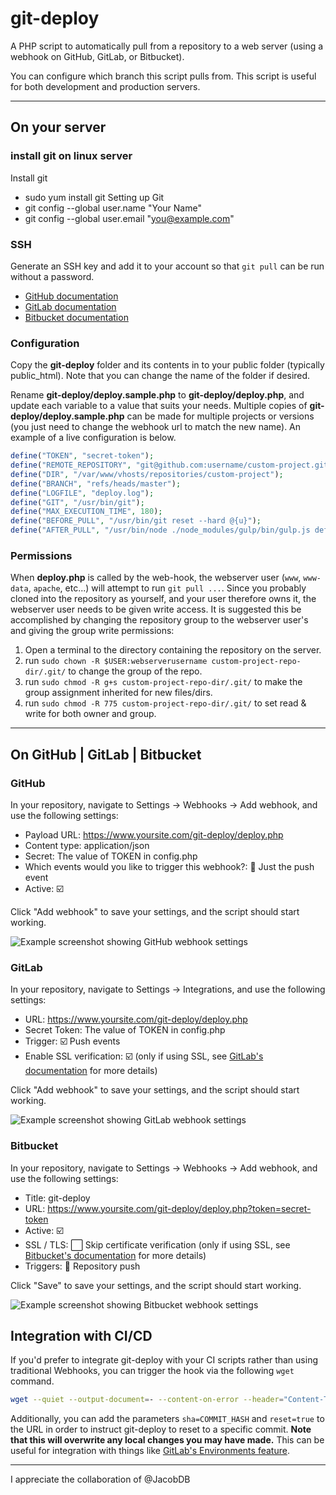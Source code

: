 # git-deploy

A PHP script to automatically pull from a repository to a web server (using a webhook on GitHub, GitLab, or Bitbucket).

You can configure which branch this script pulls from. This script is useful for both development and production servers.

---

## On your server

### install git on linux server
Install git
- sudo yum install git
Setting up Git
- git config --global user.name "Your Name"
- git config --global user.email "you@example.com"

### SSH

Generate an SSH key and add it to your account so that `git pull` can be run without a password.

- [GitHub documentation](https://help.github.com/articles/generating-ssh-keys/)
- [GitLab documentation](http://doc.gitlab.com/ce/ssh/README.html)
- [Bitbucket documentation](https://confluence.atlassian.com/bitbucket/add-an-ssh-key-to-an-account-302811853.html)

### Configuration

Copy the __git-deploy__ folder and its contents in to your public folder (typically public_html). Note that you can change the name of the folder if desired.

Rename __git-deploy/deploy.sample.php__ to __git-deploy/deploy.php__, and update each variable to a value that suits your needs. Multiple copies of __git-deploy/deploy.sample.php__ can be made for multiple projects or versions (you just need to change the webhook url to match the new name). An example of a live configuration is below.

```PHP
define("TOKEN", "secret-token");
define("REMOTE_REPOSITORY", "git@github.com:username/custom-project.git");
define("DIR", "/var/www/vhosts/repositories/custom-project");
define("BRANCH", "refs/heads/master");
define("LOGFILE", "deploy.log");
define("GIT", "/usr/bin/git");
define("MAX_EXECUTION_TIME", 180);
define("BEFORE_PULL", "/usr/bin/git reset --hard @{u}");
define("AFTER_PULL", "/usr/bin/node ./node_modules/gulp/bin/gulp.js default");
```
### Permissions

When __deploy.php__ is called by the web-hook, the webserver user (`www`, `www-data`, `apache`, etc...) will attempt to run `git pull ...`. Since you probably cloned into the repository as yourself, and your user therefore owns it, the webserver user needs to be given write access. It is suggested this be accomplished by changing the repository group to the webserver user's and giving the group write permissions:

1. Open a terminal to the directory containing the repository on the server.
2. run `sudo chown -R $USER:webserverusername custom-project-repo-dir/.git/` to change the group of the repo.
3. run `sudo chmod -R g+s custom-project-repo-dir/.git/` to make the group assignment inherited for new files/dirs.
4. run `sudo chmod -R 775 custom-project-repo-dir/.git/` to set read & write for both owner and group.

---

## On GitHub | GitLab | Bitbucket

### GitHub

In your repository, navigate to Settings &rarr; Webhooks &rarr; Add webhook, and use the following settings:

- Payload URL: https://www.yoursite.com/git-deploy/deploy.php
- Content type: application/json
- Secret: The value of TOKEN in config.php
- Which events would you like to trigger this webhook?: :radio_button: Just the push event
- Active: :ballot_box_with_check:

Click "Add webhook" to save your settings, and the script should start working.

![Example screenshot showing GitHub webhook settings](https://cloud.githubusercontent.com/assets/1123997/25409764/f05526d0-29d8-11e7-858d-f28de59bd300.png)

### GitLab

In your repository, navigate to Settings &rarr; Integrations, and use the following settings:

- URL: https://www.yoursite.com/git-deploy/deploy.php
- Secret Token: The value of TOKEN in config.php
- Trigger: :ballot_box_with_check: Push events
- Enable SSL verification: :ballot_box_with_check: (only if using SSL, see [GitLab's documentation](https://gitlab.com/help/user/project/integrations/webhooks#ssl-verification) for more details)

Click "Add webhook" to save your settings, and the script should start working.

![Example screenshot showing GitLab webhook settings](https://cloud.githubusercontent.com/assets/1123997/25409763/f0540a16-29d8-11e7-95d1-5570c574fde0.png)

### Bitbucket

In your repository, navigate to Settings &rarr; Webhooks &rarr; Add webhook, and use the following settings:

- Title: git-deploy
- URL: https://www.yoursite.com/git-deploy/deploy.php?token=secret-token
- Active: :ballot_box_with_check:
- SSL / TLS: :white_large_square: Skip certificate verification (only if using SSL, see [Bitbucket's documentation](https://confluence.atlassian.com/bitbucket/manage-webhooks-735643732.html#ManageWebhooks-skip_certificate) for more details)
- Triggers: :radio_button: Repository push

Click "Save" to save your settings, and the script should start working.

![Example screenshot showing Bitbucket webhook settings](https://cloud.githubusercontent.com/assets/1123997/25353602/7aee9cde-28f5-11e7-9baa-eb1e1330017e.png)

## Integration with CI/CD

If you'd prefer to integrate git-deploy with your CI scripts rather than using traditional Webhooks, you can trigger the hook via the following `wget` command.

```sh
wget --quiet --output-document=- --content-on-error --header="Content-Type: application/json" --post-data='{"ref":"refs/heads/master"}' 'https://www.example.com/git-deploy/deploy.php?token=secret-token'
```

Additionally, you can add the parameters `sha=COMMIT_HASH` and `reset=true` to the URL in order to instruct git-deploy to reset to a specific commit. **Note that this will overwrite any local changes you may have made.** This can be useful for integration with things like [GitLab's Environments feature](https://gitlab.com/help/ci/environments).

---

I appreciate the collaboration of @JacobDB
